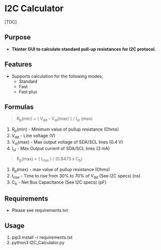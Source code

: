 # I2C Calculator

[TOC]

## Purpose
- **Tkinter GUI to calculate standard pull-up resistances for I2C protocol.**

## Features
- Supports calculation for the following modes;
  - Standard
  - Fast
  - Fast plus

## Formulas

> R<sub>p</sub>(min) = ( V<sub>dd</sub> - V<sub>ol</sub>(max) ) / I<sub>ol</sub> (max)

1. R<sub>p</sub>(min) - Minimum value of pullup resistance (Ohms)
2. V<sub>dd</sub> - Line voltage (V)
3. V<sub>ol</sub>(max) - Max output voltage of SDA/SCL lines (0.4 V)
4. I<sub>ol</sub> - Max Output current of SDA/SCL lines (3 mA)

> R<sub>p</sub>(max) = ( t<sub>rise</sub> ) / (0.8473 x C<sub>b</sub>)

1. R<sub>p</sub>(max) - max value of pullup resistance (Ohms)
2. t<sub>rise</sub>  - Time to rise from 30% to 70% of V<sub>dd</sub> (See I2C specs) (ns)
3. C<sub>b</sub> - Net Bus Capacitance (See I2C specs) (pF)

## Requirements

- Please see requirements.txt

## Usage

1. pip3 install -r requirements.txt
2. python3 I2C_Calculator.py
